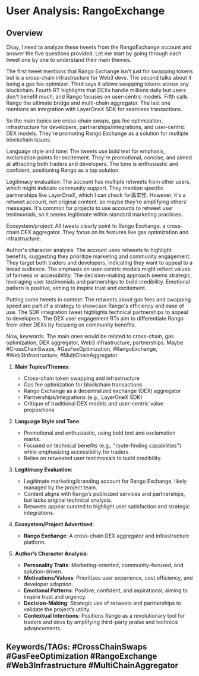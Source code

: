 # User Analysis: RangoExchange

## Overview

<think>
Okay, I need to analyze these tweets from the RangoExchange account and answer the five questions provided. Let me start by going through each tweet one by one to understand their main themes.

The first tweet mentions that Rango Exchange isn't just for swapping tokens but is a cross-chain infrastructure for Web3 devs. The second talks about it being a gas fee optimizer. Third says it allows swapping tokens across any blockchain. Fourth RT highlights that DEXs handle millions daily but users don't benefit much, and Rango focuses on user-centric models. Fifth calls Rango the ultimate bridge and multi-chain aggregator. The last one mentions an integration with LayerOneX SDK for seamless transactions.

So the main topics are cross-chain swaps, gas fee optimization, infrastructure for developers, partnerships/integrations, and user-centric DEX models. They're promoting Rango Exchange as a solution for multiple blockchain issues.

Language style and tone: The tweets use bold text for emphasis, exclamation points for excitement. They're promotional, concise, and aimed at attracting both traders and developers. The tone is enthusiastic and confident, positioning Rango as a top solution.

Legitimacy evaluation: The account has multiple retweets from other users, which might indicate community support. They mention specific partnerships like LayerOneX, which I can check for真实性. However, it's a retweet account, not original content, so maybe they're amplifying others' messages. It's common for projects to use accounts to retweet user testimonials, so it seems legitimate within standard marketing practices.

Ecosystem/project: All tweets clearly point to Rango Exchange, a cross-chain DEX aggregator. They focus on its features like gas optimization and infrastructure.

Author's character analysis: The account uses retweets to highlight benefits, suggesting they prioritize marketing and community engagement. They target both traders and developers, indicating they want to appeal to a broad audience. The emphasis on user-centric models might reflect values of fairness or accessibility. The decision-making approach seems strategic, leveraging user testimonials and partnerships to build credibility. Emotional pattern is positive, aiming to inspire trust and excitement.

Putting some tweets in context: The retweets about gas fees and swapping speed are part of a strategy to showcase Rango's efficiency and ease of use. The SDK integration tweet highlights technical partnerships to appeal to developers. The DEX user engagement RTs aim to differentiate Rango from other DEXs by focusing on community benefits.

Now, keywords. The main ones would be related to cross-chain, gas optimization, DEX aggregator, Web3 infrastructure, partnerships. Maybe #CrossChainSwaps, #GasFeeOptimization, #RangoExchange, #Web3Infrastructure, #MultiChainAggregator.
</think>

1. **Main Topics/Themes**:  
   - Cross-chain token swapping and infrastructure  
   - Gas fee optimization for blockchain transactions  
   - Rango Exchange as a decentralized exchange (DEX) aggregator  
   - Partnerships/integrations (e.g., LayerOneX SDK)  
   - Critique of traditional DEX models and user-centric value propositions  

2. **Language Style and Tone**:  
   - Promotional and enthusiastic, using bold text and exclamation marks.  
   - Focused on technical benefits (e.g., "route-finding capabilities") while emphasizing accessibility for traders.  
   - Relies on retweeted user testimonials to build credibility.  

3. **Legitimacy Evaluation**:  
   - Legitimate marketing/branding account for Rango Exchange, likely managed by the project team.  
   - Content aligns with Rango’s publicized services and partnerships, but lacks original technical analysis.  
   - Retweets appear curated to highlight user satisfaction and strategic integrations.  

4. **Ecosystem/Project Advertised**:  
   - **Rango Exchange**: A cross-chain DEX aggregator and infrastructure platform.  

5. **Author’s Character Analysis**:  
   - **Personality Traits**: Marketing-oriented, community-focused, and solution-driven.  
   - **Motivations/Values**: Prioritizes user experience, cost efficiency, and developer adoption.  
   - **Emotional Patterns**: Positive, confident, and aspirational, aiming to inspire trust and urgency.  
   - **Decision-Making**: Strategic use of retweets and partnerships to validate the project’s utility.  
   - **Contextual Intentions**: Positions Rango as a revolutionary tool for traders and devs by amplifying third-party praise and technical advancements.  

**Keywords/TAGs**: #CrossChainSwaps #GasFeeOptimization #RangoExchange #Web3Infrastructure #MultiChainAggregator
---
